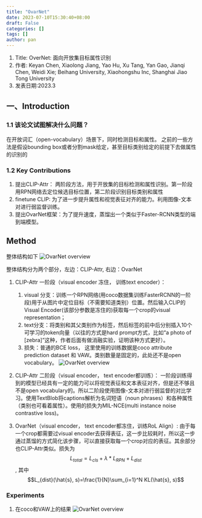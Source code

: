 ```yaml
---
title: "OvarNet"
date: 2023-07-10T15:30:40+08:00
draft: False
categories: []
tags: []
author: pan
---
```


1. Title: OverNet: 面向开放集目标属性识别
2. 作者: Keyan Chen, Xiaolong Jiang, Yao Hu, Xu Tang, Yan Gao, Jianqi Chen, Weidi Xie; Beihang University, Xiaohongshu Inc, Shanghai Jiao Tong University
3. 发表日期:2023.3

## 一、Introduction

### 1.1 该论文试图解决什么问题？

在开放词汇（open-vocabulary）场景下，同时检测目标和属性。 之前的一些方法是假设bounding box或者分割mask给定，甚至目标类别给定的前提下去做属性的识别的

### 1.2 Key Contributions

1. 提出CLIP-Attr： 两阶段方法，用于开放集的目标检测和属性识别。第一阶段用RPN网络去定位候选目标位置，第二阶段识别目标类别和属性
2. finetune CLIP: 为了进一步提升属性和视觉表征对齐的能力。利用图像-文本对进行弱监督训练。
3. 提出OvarNet框架：为了提升速度，蒸馏出一个类似于Faster-RCNN类型的端到端模型。

## Method

整体结构如下
![OvarNet overview](/papers_OvarNet/OvarNet_1.png)

整体结构分为两个部分，左边：CLIP-Attr, 右边：OvarNet

1. CLIP-Attr 一阶段（visual encoder 冻住， 训练text encoder）：
   1. visual 分支：训练一个RPN网络(用coco数据集训练FasterRCNN的一阶段)用于从图片中定位目标（不需要知道类别）位置。然后输入CLIP的Visual Encoder(该部分参数是冻住的)获取每一个crop的visual representation；
   2. text分支：将类别和其父类别作为标签，然后标签的前中后分别插入10个可学习的token向量（以往的方式是hard prompt方式，比如“a photo of [zebra]”这种，作者后面有做消融实验，证明该种方式更好）。
   3. 损失：普通的BCE loss， 这里使用的训练数据是coco attribute prediction dataset 和 VAW。类别数量是固定的，此处还不是open vocabulary。
   ![OvarNet overview](/papers_OvarNet/OvarNet_2.png)

2. CLIP-Attr 二阶段（visual encoder， text encoder都训练）：
    一阶段训练得到的模型已经具有一定的能力可以将视觉表征和文本表征对齐，但是还不够且不是open vocabulary的。所以二阶段使用图像-文本对进行弱监督的对比学习。使用TextBlob将captions解析为名词短语（noun phrases）和各种属性（类别也可看着属性）。使用的损失为MIL-NCE(multi instance noise contrastive loss)。
3. OvarNet（visual encoder， text encoder都冻住，训练RoL Align）: 由于每一个crop都需要过visual encoder去获得表征，这一步比较耗时，所以这一步通过蒸馏的方式简化该步骤，可以直接获取每一个crop对应的表征。其余部分也CLIP-Attr类似。损失为
   $$L_{total} = L_{cls}+\lambda *L_{RPN}+L_{dist}$$, 其中
   $$L_{dist}(\hat{s}, s)=\frac{1}{N}\sum_{i=1}^N KL(\hat{s}, s)$$

### Experiments

1. 在coco和VAW上的结果
   ![OvarNet overview](/papers_OvarNet/OvarNet_3.png)
